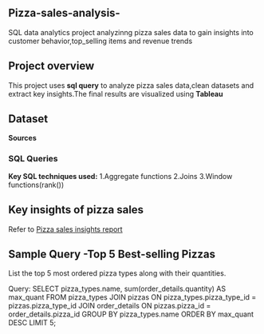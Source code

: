 ## Pizza-sales-analysis-
SQL data analytics project analyzinng pizza sales data to gain insights into customer behavior,top_selling items and revenue trends
## Project overview
This project uses **sql query** to analyze pizza sales data,clean datasets and extract key insights.The final results are visualized using **Tableau**
## Dataset
**Sources**
### SQL Queries
**Key SQL techniques used:**
1.Aggregate functions
2.Joins
3.Window functions(rank())
## Key insights of pizza sales
 Refer to [Pizza sales insights report](insights.md)
## Sample Query -Top 5 Best-selling Pizzas
List the top 5 most ordered pizza types along with their quantities.

Query:
SELECT 
    pizza_types.name, sum(order_details.quantity) AS max_quant
FROM
    pizza_types
        JOIN
    pizzas ON pizza_types.pizza_type_id = pizzas.pizza_type_id
        JOIN
    order_details ON pizzas.pizza_id = order_details.pizza_id
GROUP BY pizza_types.name
ORDER BY max_quant DESC
LIMIT 5;

